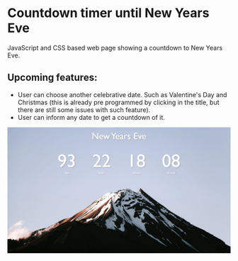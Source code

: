 # Countdown timer until New Years Eve

 JavaScript and CSS based web page showing a countdown to New Years Eve.
 
## Upcoming features: 
- User can choose another celebrative date. Such as Valentine's Day and Christmas (this is already pre programmed by clicking in the title, but there are still some issues with such feature).
- User can inform any date to get a countdown of it.

<p align="center">
 <img align="center" width="600px" src="https://github.com/Lu-Clemente/Countdown-NewYearsEve/blob/main/preview-img.png">
</p>
